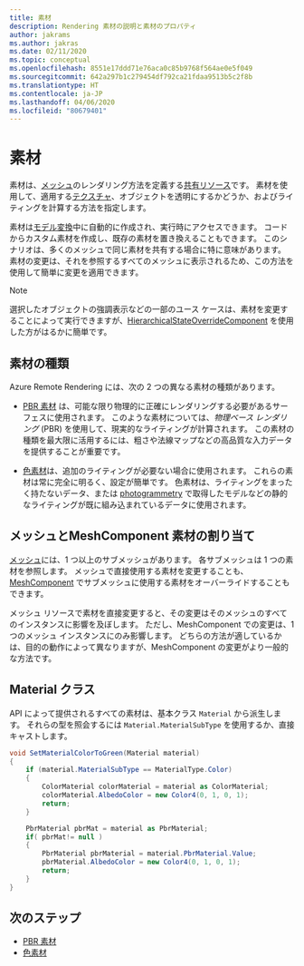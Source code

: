 ```yaml
---
title: 素材
description: Rendering 素材の説明と素材のプロパティ
author: jakrams
ms.author: jakras
ms.date: 02/11/2020
ms.topic: conceptual
ms.openlocfilehash: 8551e17ddd71e76aca0c85b9768f564ae0e5f049
ms.sourcegitcommit: 642a297b1c279454df792ca21fdaa9513b5c2f8b
ms.translationtype: HT
ms.contentlocale: ja-JP
ms.lasthandoff: 04/06/2020
ms.locfileid: "80679401"
---
```

# <a name="materials"></a>素材

素材は、[メッシュ](meshes.md)のレンダリング方法を定義する[共有リソース](../concepts/lifetime.md)です。 素材を使用して、適用する[テクスチャ](textures.md)、オブジェクトを透明にするかどうか、およびライティングを計算する方法を指定します。

素材は[モデル変換](../how-tos/conversion/model-conversion.md)中に自動的に作成され、実行時にアクセスできます。 コードからカスタム素材を作成し、既存の素材を置き換えることもできます。 このシナリオは、多くのメッシュで同じ素材を共有する場合に特に意味があります。 素材の変更は、それを参照するすべてのメッシュに表示されるため、この方法を使用して簡単に変更を適用できます。

> [!NOTE]
> 選択したオブジェクトの強調表示などの一部のユース ケースは、素材を変更することによって実行できますが、[HierarchicalStateOverrideComponent](../overview/features/override-hierarchical-state.md) を使用した方がはるかに簡単です。

## <a name="material-types"></a>素材の種類

Azure Remote Rendering には、次の 2 つの異なる素材の種類があります。

* [PBR 素材](../overview/features/pbr-materials.md) は、可能な限り物理的に正確にレンダリングする必要があるサーフェスに使用されます。 このような素材については、*物理ベース レンダリング* (PBR) を使用して、現実的なライティングが計算されます。 この素材の種類を最大限に活用するには、粗さや法線マップなどの高品質な入力データを提供することが重要です。

* [色素材](../overview/features/color-materials.md)は、追加のライティングが必要ない場合に使用されます。 これらの素材は常に完全に明るく、設定が簡単です。 色素材は、ライティングをまったく持たないデータ、または [photogrammetry](https://en.wikipedia.org/wiki/Photogrammetry) で取得したモデルなどの静的なライティングが既に組み込まれているデータに使用されます。

## <a name="mesh-vs-meshcomponent-material-assignment"></a>メッシュとMeshComponent 素材の割り当て

[メッシュ](meshes.md)には、1 つ以上のサブメッシュがあります。 各サブメッシュは 1 つの素材を参照します。 メッシュで直接使用する素材を変更することも、[MeshComponent](meshes.md#meshcomponent) でサブメッシュに使用する素材をオーバーライドすることもできます。

メッシュ リソースで素材を直接変更すると、その変更はそのメッシュのすべてのインスタンスに影響を及ぼします。 ただし、MeshComponent での変更は、1 つのメッシュ インスタンスにのみ影響します。 どちらの方法が適しているかは、目的の動作によって異なりますが、MeshComponent の変更がより一般的な方法です。

## <a name="material-classes"></a>Material クラス

API によって提供されるすべての素材は、基本クラス `Material` から派生します。 それらの型を照会するには `Material.MaterialSubType` を使用するか、直接キャストします。

``` cs
void SetMaterialColorToGreen(Material material)
{
    if (material.MaterialSubType == MaterialType.Color)
    {
        ColorMaterial colorMaterial = material as ColorMaterial;
        colorMaterial.AlbedoColor = new Color4(0, 1, 0, 1);
        return;
    }

    PbrMaterial pbrMat = material as PbrMaterial;
    if( pbrMat!= null )
    {
        PbrMaterial pbrMaterial = material.PbrMaterial.Value;
        pbrMaterial.AlbedoColor = new Color4(0, 1, 0, 1);
        return;
    }
}
```

## <a name="next-steps"></a>次のステップ

* [PBR 素材](../overview/features/pbr-materials.md)
* [色素材](../overview/features/color-materials.md)
